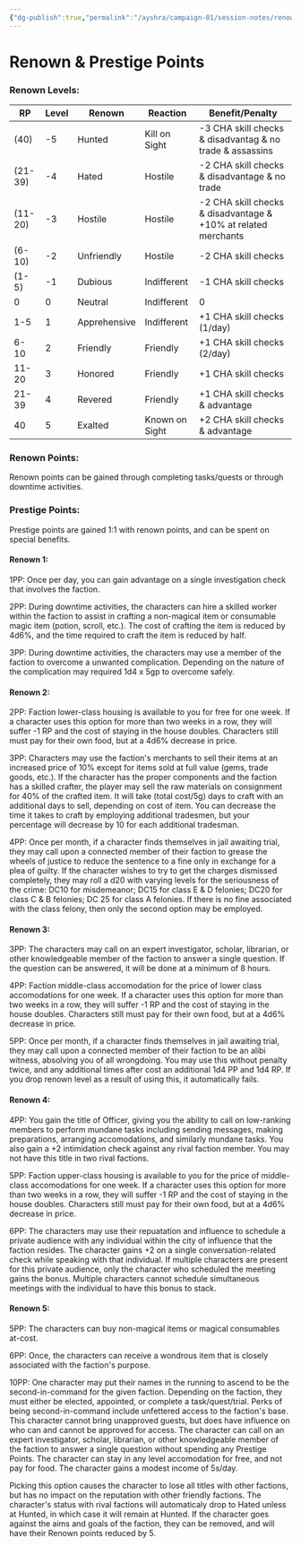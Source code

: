 ```yaml
---
{"dg-publish":true,"permalink":"/ayshra/campaign-01/session-notes/renown-and-presitge-points/","dgHomeLink":true,"dgPassFrontmatter":false}
---
```



# Renown & Prestige Points

### Renown Levels:

| RP      | Level | Renown       | Reaction       | Benefit/Penalty                                                |
| ------- | ----- | ------------ | -------------- | -------------------------------------------------------------- |
| (40)    | -5    | Hunted       | Kill on Sight  | -3 CHA skill checks & disadvantag & no trade & assassins       |
| (21-39) | -4    | Hated        | Hostile        | -2 CHA skill checks & disadvantage & no trade                  |
| (11-20) | -3    | Hostile      | Hostile        | -2 CHA skill checks & disadvantage & +10% at related merchants |
| (6-10)  | -2    | Unfriendly   | Hostile        | -2 CHA skill checks                                            |
| (1-5)   | -1    | Dubious      | Indifferent    | -1 CHA skill checks                                            |
| 0       | 0     | Neutral      | Indifferent    | 0                                                              |
| 1-5     | 1     | Apprehensive | Indifferent    | +1 CHA skill checks (1/day)                                    |
| 6-10    | 2     | Friendly     | Friendly       | +1 CHA skill checks (2/day)                                    |
| 11-20   | 3     | Honored      | Friendly       | +1 CHA skill checks                                            |
| 21-39   | 4     | Revered      | Friendly       | +1 CHA skill checks & advantage                              |
| 40      | 5     | Exalted      | Known on Sight | +2 CHA skill checks & advantage                                |

### Renown Points:

Renown points can be gained through completing tasks/quests or through downtime activities.

### Prestige Points:

Prestige points are gained 1:1 with renown points, and can be spent on special benefits.

#### Renown 1:

1PP: Once per day, you can gain advantage on a single investigation check that involves the faction.

2PP: During downtime activities, the characters can hire a skilled worker within the faction to assist in crafting a non-magical item or consumable magic item (potion, scroll, etc.). The cost of crafting the item is reduced by 4d6%, and the time required to craft the item is reduced by half.

3PP: During downtime activities, the characters may use a member of the faction to overcome a unwanted complication. Depending on the nature of the complication may required 1d4 x 5gp to overcome safely. 

#### Renown 2:

2PP: Faction lower-class housing is available to you for free for one week. If a character uses this option for more than two weeks in a row, they will suffer -1 RP and the cost of staying in the house doubles. Characters still must pay for their own food, but at a 4d6% decrease in price.

3PP: Characters may use the faction's merchants to sell their items at an increased price of 10% except for items sold at full value (gems, trade goods, etc.). If the character has the proper components and the faction has a skilled crafter, the player may sell the raw materials on consignment for 40% of the crafted item. It will take (total cost/5g) days to craft with an additional  days to sell, depending on cost of item. You can decrease the time it takes to craft by employing additional tradesmen, but your percentage will decrease by 10 for each additional tradesman.

4PP: Once per month, if a character finds themselves in jail awaiting trial, they may call upon a connected member of their faction to grease the wheels of justice to reduce the sentence to a fine only in exchange for a plea of guilty.  If the character wishes to try to get the charges dismissed completely, they may roll a d20 with varying levels for the seriousness of the crime: DC10 for misdemeanor; DC15 for class E & D felonies; DC20 for class C & B felonies; DC 25 for class A felonies. If there is no fine associated with the class felony, then only the second option may be employed.

#### Renown 3:

3PP: The characters may call on an expert investigator, scholar, librarian, or other knowledgeable member of the faction to answer a single question. If the question can be answered, it will be done at a minimum of 8 hours.

4PP: Faction middle-class accomodation for the price of lower class accomodations for one week.  If a character uses this option for more than two weeks in a row, they will suffer -1 RP and the cost of staying in the house doubles. Characters still must pay for their own food, but at a 4d6% decrease in price.

5PP: Once per month, if a character finds themselves in jail awaiting trial, they may call upon a connected member of their faction to be an alibi witness, absolving you of all wrongdoing. You may use this without penalty twice, and any additional times after cost an additional 1d4 PP and 1d4 RP. If you drop renown level as a result of using this, it automatically fails.

#### Renown 4:

4PP: You gain the title of Officer, giving you the ability to call on low-ranking members to perform mundane tasks including sending messages, making preparations, arranging accomodations, and similarly mundane tasks. You also gain a +2 intimidation check against any rival faction member. You may not have this title in two rival factions.

5PP: Faction upper-class housing is available to you for the price of middle-class accomodations for one week. If a character uses this option for more than two weeks in a row, they will suffer -1 RP and the cost of staying in the house doubles. Characters still must pay for their own food, but at a 4d6% decrease in price.

6PP: The characters may use their repuatation and influence to schedule a private audience with any individual within the city of influence that the faction resides. The character gains +2 on a single conversation-related check while speaking with that individual. If multiple characters are present for this private audience, only the character who scheduled the meeting gains the bonus. Multiple characters cannot schedule simultaneous meetings with the individual to have this bonus to stack.

#### Renown 5: 

5PP: The characters can buy non-magical items or magical consumables at-cost. 

6PP: Once, the characters can receive a wondrous item that is closely associated with the faction's purpose.

10PP: One character may put their names in the running to ascend to be the second-in-command for the given faction. Depending on the faction, they must either be elected, appointed, or complete a task/quest/trial. Perks of being second-in-command include unfettered access to the faction's base. This character cannot bring unapproved guests, but does have influence on who can and cannot be approved for access.  The character can call on an expert investigator, scholar, librarian, or other knowledgeable member of the faction to answer a single question without spending any Prestige Points. The character can stay in any level accomodation for free, and not pay for food. The character gains a modest income of 5s/day.

Picking this option causes the character to lose all titles with other factions, but has no impact on the reputation with other friendly factions. The character's status with rival factions will automaticaly drop to Hated unless at Hunted, in which case it will remain at Hunted. If the character goes against the aims and goals of the faction, they can be removed, and will have their Renown points reduced by 5. 